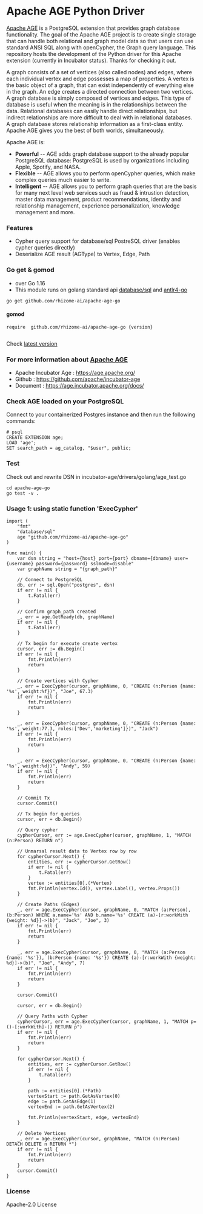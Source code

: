 # Apache AGE Python Driver

[Apache AGE](https://age.apache.org/) is a PostgreSQL extension that provides graph database functionality. The goal of the Apache AGE project is to create single storage that can handle both relational and graph model data so that users can use standard ANSI SQL along with openCypher, the Graph query language. This repository hosts the development of the Python driver for this Apache extension (currently in Incubator status). Thanks for checking it out.

A graph consists of a set of vertices (also called nodes) and edges, where each individual vertex and edge possesses a map of properties. A vertex is the basic object of a graph, that can exist independently of everything else in the graph. An edge creates a directed connection between two vertices. A graph database is simply composed of vertices and edges. This type of database is useful when the meaning is in the relationships between the data. Relational databases can easily handle direct relationships, but indirect relationships are more difficult to deal with in relational databases. A graph database stores relationship information as a first-class entity. Apache AGE gives you the best of both worlds, simultaneously.

Apache AGE is:

- **Powerful** -- AGE adds graph database support to the already popular PostgreSQL database: PostgreSQL is used by organizations including Apple, Spotify, and NASA.
- **Flexible** -- AGE allows you to perform openCypher queries, which make complex queries much easier to write.
- **Intelligent** -- AGE allows you to perform graph queries that are the basis for many next level web services such as fraud & intrustion detection, master data management, product recommendations, identity and relationship management, experience personalization, knowledge management and more.

### Features
* Cypher query support for database/sql PostreSQL driver (enables cypher queries directly)
* Deserialize AGE result (AGType) to Vertex, Edge, Path

### Go get & gomod
* over Go 1.16
* This module runs on golang standard api [database/sql](https://golang.org/pkg/database/sql/) and [antlr4-go](https://github.com/antlr/antlr4/tree/master/runtime/Go/antlr)

```(shell)
go get github.com/rhizome-ai/apache-age-go
```
#### gomod
```(go)
require  github.com/rhizome-ai/apache-age-go {version}
 
```
Check [latest version](https://github.com/rhizome-ai/apache-age-go/releases)

### For more information about [Apache AGE](https://age.apache.org/)
* Apache Incubator Age : https://age.apache.org/
* Github : https://github.com/apache/incubator-age
* Document : https://age.incubator.apache.org/docs/

### Check AGE loaded on your PostgreSQL
Connect to your containerized Postgres instance and then run the following commands:
```(sql)
# psql 
CREATE EXTENSION age;
LOAD 'age';
SET search_path = ag_catalog, "$user", public;
```

### Test
Check out and rewrite DSN in incubator-age/drivers/golang/age_test.go
```
cd apache-age-go
go test -v .

```

### Usage 1: using static function 'ExecCypher'
```
import (
    "fmt"
    "database/sql"
	age "github.com/rhizome-ai/apache-age-go"
)

func main() {
    var dsn string = "host={host} port={port} dbname={dbname} user={username} password={password} sslmode=disable"
    var graphName string = "{graph_path}"

    // Connect to PostgreSQL
	db, err := sql.Open("postgres", dsn)
	if err != nil {
		t.Fatal(err)
	}

    // Confirm graph_path created
	_, err = age.GetReady(db, graphName)
	if err != nil {
		t.Fatal(err)
	}

    // Tx begin for execute create vertex
	cursor, err := db.Begin()
	if err != nil {
		fmt.Println(err)
        return
	}

    // Create vertices with Cypher
	_, err = ExecCypher(cursor, graphName, 0, "CREATE (n:Person {name: '%s', weight:%f})", "Joe", 67.3)
	if err != nil {
		fmt.Println(err)
        return
	}

	_, err = ExecCypher(cursor, graphName, 0, "CREATE (n:Person {name: '%s', weight:77.3, roles:['Dev','marketing']})", "Jack")
	if err != nil {
		fmt.Println(err)
        return
	}

	_, err = ExecCypher(cursor, graphName, 0, "CREATE (n:Person {name: '%s', weight:%d})", "Andy", 59)
	if err != nil {
		fmt.Println(err)
        return
	}
    
    // Commit Tx
	cursor.Commit()

    // Tx begin for queries
	cursor, err = db.Begin()

    // Query cypher
	cypherCursor, err := age.ExecCypher(cursor, graphName, 1, "MATCH (n:Person) RETURN n")

    // Unmarsal result data to Vertex row by row
	for cypherCursor.Next() {
		entities, err := cypherCursor.GetRow()
		if err != nil {
			t.Fatal(err)
		}
		vertex := entities[0].(*Vertex)
		fmt.Println(vertex.Id(), vertex.Label(), vertex.Props())
	}

    // Create Paths (Edges)
	_, err = age.ExecCypher(cursor, graphName, 0, "MATCH (a:Person), (b:Person) WHERE a.name='%s' AND b.name='%s' CREATE (a)-[r:workWith {weight: %d}]->(b)", "Jack", "Joe", 3)
	if err != nil {
		fmt.Println(err)
        return
	}

	_, err = age.ExecCypher(cursor, graphName, 0, "MATCH (a:Person {name: '%s'}), (b:Person {name: '%s'}) CREATE (a)-[r:workWith {weight: %d}]->(b)", "Joe", "Andy", 7)
	if err != nil {
		fmt.Println(err)
        return
	}

	cursor.Commit()

	cursor, err = db.Begin()

    // Query Paths with Cypher
	cypherCursor, err = age.ExecCypher(cursor, graphName, 1, "MATCH p=()-[:workWith]-() RETURN p")
	if err != nil {
		fmt.Println(err)
        return
	}

	for cypherCursor.Next() {
		entities, err := cypherCursor.GetRow()
		if err != nil {
			t.Fatal(err)
		}

		path := entities[0].(*Path)
		vertexStart := path.GetAsVertex(0)
		edge := path.GetAsEdge(1)
		vertexEnd := path.GetAsVertex(2)

		fmt.Println(vertexStart, edge, vertexEnd)
	}

    // Delete Vertices 
	_, err = age.ExecCypher(cursor, graphName, "MATCH (n:Person) DETACH DELETE n RETURN *")
	if err != nil {
		fmt.Println(err)
        return
	}
	cursor.Commit()
}
```
### License
Apache-2.0 License